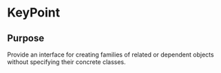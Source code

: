 # KeyPoint

## Purpose
Provide an interface for creating families of related or dependent objects without specifying their concrete classes.
